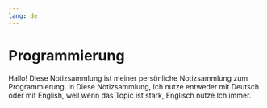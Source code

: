 ```yaml
---
lang: de
---
```

# Programmierung
Hallo! Diese Notizsammlung ist meiner persönliche Notizsammlung zum Programmierung. In Diese Notizsammlung, Ich nutze entweder mit Deutsch oder mit English, weil wenn das Topic ist stark, Englisch nutze Ich immer.
